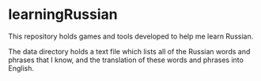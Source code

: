 # learningRussian
This repository holds games and tools developed to help me learn Russian.

The data directory holds a text file which lists all of the Russian words and phrases
that I know, and the translation of these words and phrases into English.

